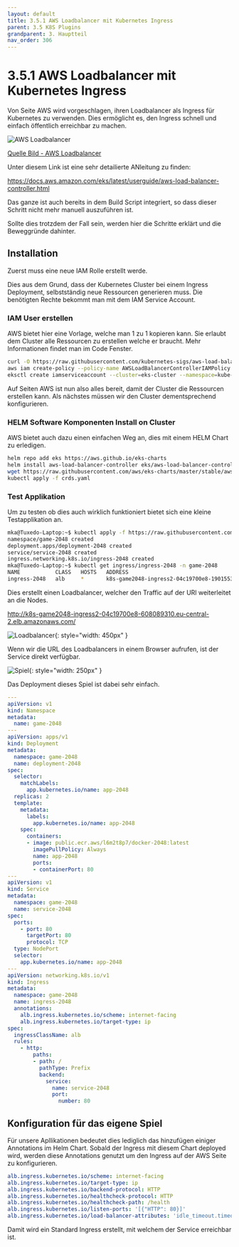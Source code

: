 ```yaml
---
layout: default
title: 3.5.1 AWS Loadbalancer mit Kubernetes Ingress
parent: 3.5 K8S Plugins
grandparent: 3. Hauptteil
nav_order: 306
---
```


# 3.5.1 AWS Loadbalancer mit Kubernetes Ingress

Von Seite AWS wird vorgeschlagen, ihren Loadbalancer als Ingress für Kubernetes zu verwenden. Dies ermöglicht es, den Ingress schnell und einfach öffentlich erreichbar zu machen.

![AWS Loadbalancer](../ressources/images/aws/loadbalancer.jpg)

[Quelle Bild - AWS Loadbalancer](../anhang/600-quellen.html#616-aws-loadbalancer)

Unter diesem Link ist eine sehr detailierte ANleitung zu finden:

<https://docs.aws.amazon.com/eks/latest/userguide/aws-load-balancer-controller.html>

Das ganze ist auch bereits in dem Build Script integriert, so dass dieser Schritt nicht mehr manuell auszuführen ist.

Sollte dies trotzdem der Fall sein, werden hier die Schritte erklärt und die Beweggründe dahinter.

## Installation

Zuerst  muss eine neue IAM Rolle erstellt werde.

Dies aus dem Grund, dass der Kubernetes Cluster bei einem Ingress Deployment, selbstständig neue Ressourcen generieren muss. Die benötigten Rechte bekommt man mit dem IAM Service Account.

### IAM User erstellen

AWS bietet hier eine Vorlage, welche man 1 zu 1 kopieren kann. Sie erlaubt dem Cluster alle Ressourcen zu erstellen welche er braucht. Mehr Informationen findet man im Code Fenster.

```bash
curl -O https://raw.githubusercontent.com/kubernetes-sigs/aws-load-balancer-controller/v2.7.2/docs/install/iam_policy.json
aws iam create-policy --policy-name AWSLoadBalancerControllerIAMPolicy --policy-document file://iam_policy.json
eksctl create iamserviceaccount --cluster=eks-cluster --namespace=kube-system --name=aws-load-balancer-controller --role-name AmazonEKSLoadBalancerControllerRole --attach-policy-arn=arn:aws:iam::*********:policy/AWSLoadBalancerControllerIAMPolicy --approve
```

Auf Seiten AWS ist nun also alles bereit, damit der Cluster die Ressourcen erstellen kann.
Als nächstes müssen wir den Cluster dementsprechend konfigurieren.

### HELM Software Komponenten Install on Cluster

AWS bietet auch dazu einen einfachen Weg an, dies mit einem HELM Chart zu erledigen.

```bash
helm repo add eks https://aws.github.io/eks-charts
helm install aws-load-balancer-controller eks/aws-load-balancer-controller -n kube-system --set clusterName=eks-cluster --set serviceAccount.create=false --set serviceAccount.name=aws-load-balancer-controller
wget https://raw.githubusercontent.com/aws/eks-charts/master/stable/aws-load-balancer-controller/crds/crds.yaml
kubectl apply -f crds.yaml
```

### Test Applikation

Um zu testen ob dies auch wirklich funktioniert bietet sich eine kleine Testapplikation an.

```bash
mka@Tuxedo-Laptop:~$ kubectl apply -f https://raw.githubusercontent.com/kubernetes-sigs/aws-load-balancer-controller/v2.7.2/docs/examples/2048/2048_full.yaml
namespace/game-2048 created
deployment.apps/deployment-2048 created
service/service-2048 created
ingress.networking.k8s.io/ingress-2048 created
mka@Tuxedo-Laptop:~$ kubectl get ingress/ingress-2048 -n game-2048
NAME           CLASS   HOSTS   ADDRESS                                                                      PORTS   AGE
ingress-2048   alb     *       k8s-game2048-ingress2-04c19700e8-1901553064.eu-central-2.elb.amazonaws.com   80      15s
```

Dies erstellt einen Loadbalancer, welcher den Traffic auf der URl weiterleitet an die Nodes.

<http://k8s-game2048-ingress2-04c19700e8-608089310.eu-central-2.elb.amazonaws.com/>

![Loadbalancer](../ressources/images/kubernetes/loadbalancer.PNG){: style="width: 450px" }

Wenn wir die URL des Loadbalancers in einem Browser aufrufen, ist der Service direkt verfügbar.

![Spiel](../ressources/images/kubernetes/2048_spiel.PNG){: style="width: 250px" }

Das Deployment dieses Spiel ist dabei sehr einfach.

```yaml
---
apiVersion: v1
kind: Namespace
metadata:
  name: game-2048
---
apiVersion: apps/v1
kind: Deployment
metadata:
  namespace: game-2048
  name: deployment-2048
spec:
  selector:
    matchLabels:
      app.kubernetes.io/name: app-2048
  replicas: 2
  template:
    metadata:
      labels:
        app.kubernetes.io/name: app-2048
    spec:
      containers:
      - image: public.ecr.aws/l6m2t8p7/docker-2048:latest
        imagePullPolicy: Always
        name: app-2048
        ports:
        - containerPort: 80
---
apiVersion: v1
kind: Service
metadata:
  namespace: game-2048
  name: service-2048
spec:
  ports:
    - port: 80
      targetPort: 80
      protocol: TCP
  type: NodePort
  selector:
    app.kubernetes.io/name: app-2048
---
apiVersion: networking.k8s.io/v1
kind: Ingress
metadata:
  namespace: game-2048
  name: ingress-2048
  annotations:
    alb.ingress.kubernetes.io/scheme: internet-facing
    alb.ingress.kubernetes.io/target-type: ip
spec:
  ingressClassName: alb
  rules:
    - http:
        paths:
        - path: /
          pathType: Prefix
          backend:
            service:
              name: service-2048
              port:
                number: 80
```

## Konfiguration für das eigene Spiel

Für unsere Apllikationen bedeutet dies lediglich das hinzufügen einiger Annotations im Helm Chart. Sobald der Ingress mit diesem Chart deployed wird, werden diese Annotations genutzt um den Ingress auf der AWS Seite zu konfigurieren.

```yaml
alb.ingress.kubernetes.io/scheme: internet-facing
alb.ingress.kubernetes.io/target-type: ip
alb.ingress.kubernetes.io/backend-protocol: HTTP
alb.ingress.kubernetes.io/healthcheck-protocol: HTTP
alb.ingress.kubernetes.io/healthcheck-path: /health
alb.ingress.kubernetes.io/listen-ports: '[{"HTTP": 80}]'
alb.ingress.kubernetes.io/load-balancer-attributes: 'idle_timeout.timeout_seconds=3600'
```

Damit wird ein Standard Ingress erstellt, mit welchem der Service erreichbar ist.
